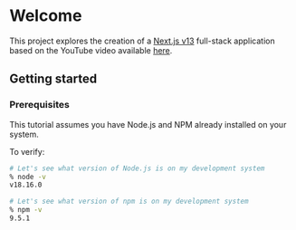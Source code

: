 # Welcome

This project explores the creation of a [Next.js v13](https://nextjs.org) full-stack application based on the YouTube video available [here](https://www.youtube.com/watch?v=wm5gMKuwSYk).

## Getting started

### Prerequisites

This tutorial assumes you have Node.js and NPM already installed on your system.

To verify:

```sh
# Let's see what version of Node.js is on my development system
% node -v
v18.16.0

# Let's see what version of npm is on my development system
% npm -v
9.5.1
```
